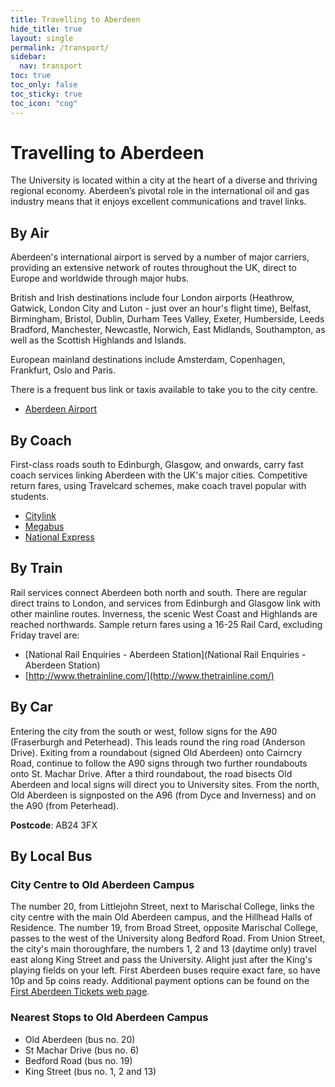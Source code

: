 ```yaml
---
title: Travelling to Aberdeen
hide_title: true
layout: single
permalink: /transport/
sidebar:
  nav: transport
toc: true
toc_only: false
toc_sticky: true
toc_icon: "cog"
---
```


<h1>Travelling to Aberdeen</h1>

The University is located within a city at the heart of a diverse and thriving regional economy. Aberdeen’s pivotal role in the international oil and gas industry means that it enjoys excellent communications and travel links.

## By Air

Aberdeen's international airport is served by a number of major carriers, providing an extensive network of routes throughout the UK, direct to Europe and worldwide through major hubs.

British and Irish destinations include four London airports (Heathrow, Gatwick, London City and Luton - just over an hour's flight time), Belfast, Birmingham, Bristol, Dublin, Durham Tees Valley, Exeter, Humberside, Leeds Bradford, Manchester, Newcastle, Norwich, East Midlands, Southampton, as well as the Scottish Highlands and Islands.

European mainland destinations include Amsterdam, Copenhagen, Frankfurt, Oslo and Paris.

There is a frequent bus link or taxis available to take you to the city centre.

- [Aberdeen Airport](http://www.aberdeenairport.com/)

## By Coach

First-class roads south to Edinburgh, Glasgow, and onwards, carry fast coach services linking Aberdeen with the UK's major cities. Competitive return fares, using Travelcard schemes, make coach travel popular with students.

- [Citylink](http://www.citylink.co.uk/)
- [Megabus](http://www.megabus.com/)
- [National Express](http://www.nationalexpress.com/)

## By Train

Rail services connect Aberdeen both north and south. There are regular direct trains to London, and services from Edinburgh and Glasgow link with other mainline routes. Inverness, the scenic West Coast and Highlands are reached northwards. Sample return fares using a 16-25 Rail Card, excluding Friday travel are:

- [National Rail Enquiries - Aberdeen Station](National Rail Enquiries - Aberdeen Station)
- [http://www.thetrainline.com/](http://www.thetrainline.com/)

## By Car

Entering the city from the south or west, follow signs for the A90 (Fraserburgh and Peterhead). This leads round the ring road (Anderson Drive). Exiting from a roundabout (signed Old Aberdeen) onto Cairncry Road, continue to follow the A90 signs through two further roundabouts onto St. Machar Drive. After a third roundabout, the road bisects Old Aberdeen and local signs will direct you to University sites. From the north, Old Aberdeen is signposted on the A96 (from Dyce and Inverness) and on the A90 (from Peterhead).

**Postcode**: AB24 3FX

## By Local Bus

### City Centre to Old Aberdeen Campus

The number 20, from Littlejohn Street, next to Marischal College, links the city centre with the main Old Aberdeen campus, and the Hillhead Halls of Residence. The number 19, from Broad Street, opposite Marischal College, passes to the west of the University along Bedford Road. From Union Street, the city's main thoroughfare, the numbers 1, 2 and 13 (daytime only) travel east along King Street and pass the University. Alight just after the King's playing fields on your left. First Aberdeen buses require exact fare, so have 10p and 5p coins ready. Additional payment options can be found on the [First Aberdeen Tickets web page](http://www.firstgroup.com/ukbus/aberdeen/tickets/).

### Nearest Stops to Old Aberdeen Campus

- Old Aberdeen (bus no. 20)
- St Machar Drive (bus no. 6)
- Bedford Road (bus no. 19)
- King Street (bus no. 1, 2 and 13)
